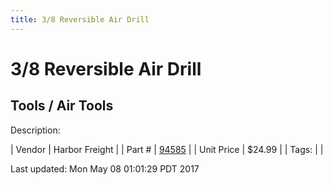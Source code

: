 ```yaml
---
title: 3/8 Reversible Air Drill
---
```


# 3/8 Reversible Air Drill
## Tools / Air Tools
Description: 	 

| Vendor | Harbor Freight | 
| Part # | [94585](http://www.harborfreight.com/air-tools/drills-screwdrivers/3-8-eighth-inch-reversible-air-drill-with-keyed-chuck-and-key-94586.html) | 
| Unit Price | $24.99 | 
| Tags: |  | 

Last updated: Mon May 08 01:01:29 PDT 2017